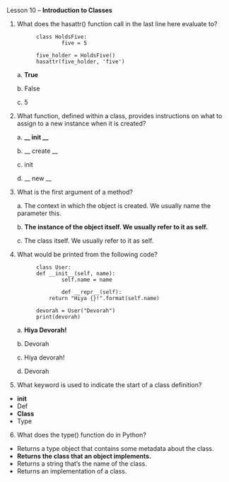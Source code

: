 Lesson 10 – **Introduction to Classes**

1.    What does the hasattr() function call in the last line here evaluate to?

                class HoldsFive:
                        five = 5

                five_holder = HoldsFive()
                hasattr(five_holder, 'five')

      a.      **True**
      
      b.      False
      
      c.	5

2.    What function, defined within a class, provides instructions on what to assign to a new instance when it is created?

      a.      **__ init __**

      b.        __ create __
       
      c.	init

      d.	__ new __

3.    What is the first argument of a method?

      a.      The context in which the object is created. We usually name the parameter this.

      b.      **The instance of the object itself. We usually refer to it as self.**

      c.      The class itself. We usually refer to it as self.

4.    What would be printed from the following code?

                class User:
 		        def __init__(self, name):
    			        self.name = name
    	 		
                        def __repr__(self):
   			        return "Hiya {}!".format(self.name)
  	
                devorah = User("Devorah")
                print(devorah)

      a.	**Hiya Devorah!**

      b.	Devorah

      c.	Hiya devorah!

      d.	Devorah

5.	What keyword is used to indicate the start of a class definition?
-	__init__
-	Def
-	**Class**
-	Type

6.	What does the type() function do in Python?
-	Returns a type object that contains some metadata about the class.
-	**Returns the class that an object implements.**
-	Returns a string that’s the name of the class.
-	Returns an implementation of a class.
